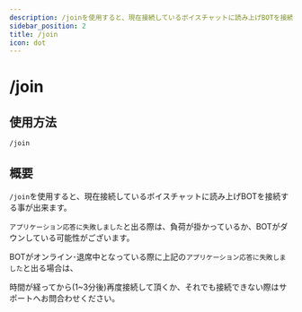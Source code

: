 ```yaml
---
description: /joinを使用すると、現在接続しているボイスチャットに読み上げBOTを接続する事が出来ます。
sidebar_position: 2
title: /join
icon: dot
---
```


# /join

## 使用方法
```
/join
```

## 概要

`/join`を使用すると、現在接続しているボイスチャットに読み上げBOTを接続する事が出来ます。

`アプリケーション応答に失敗しました`と出る際は、負荷が掛かっているか、BOTがダウンしている可能性がございます。

BOTがオンライン･退席中となっている際に上記の`アプリケーション応答に失敗しました`と出る場合は、

時間が経ってから(1~3分後)再度接続して頂くか、それでも接続できない際はサポートへお問合わせください。